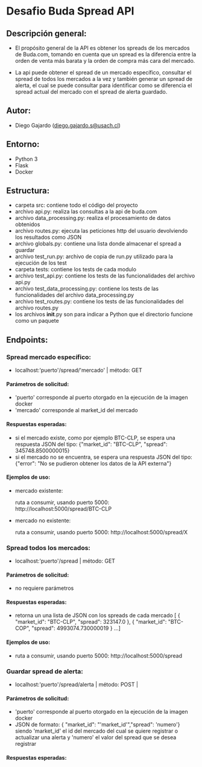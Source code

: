 # Desafio Buda Spread API

## Descripción general:

- El propósito general de la API es obtener los spreads de los mercados de Buda.com, tomando en cuenta que un spread es la diferencia entre
  la orden de venta más barata y la orden de compra más cara del mercado.

- La api puede obtener el spread de un mercado específico, consultar el spread de todos los mercados a la vez y también generar un spread de alerta,
  el cual se puede consultar para identificar como se diferencia el spread actual del mercado con el spread de alerta guardado.

## Autor:

- Diego Gajardo (diego.gajardo.s@usach.cl)

## Entorno:

- Python 3
- Flask
- Docker

## Estructura:

- carpeta src: contiene todo el código del proyecto
- archivo api.py: realiza las consultas a la api de buda.com
- archivo data_processing.py: realiza el procesamiento de datos obtenidos
- archivo routes.py: ejecuta las peticiones http del usuario devolviendo los resultados como JSON
- archivo globals.py: contiene una lista donde almacenar el spread a guardar
- archivo test_run.py: archivo de copia de run.py utilizado para la ejecución de los test
- carpeta tests: contiene los tests de cada modulo
- archivo test_api.py: contiene los tests de las funcionalidades del archivo api.py
- archivo test_data_processing.py: contiene los tests de las funcionalidades del archivo data_processing.py
- archivo test_routes.py: contiene los tests de las funcionalidades del archivo routes.py
- los archivos __init__.py son para indicar a Python que el directorio funcione como un paquete

## Endpoints:


### Spread mercado específico:

- localhost:'puerto'/spread/'mercado' | método: GET

#### Parámetros de solicitud: 

- 'puerto' corresponde al puerto otorgado en la ejecución de la imagen docker
- 'mercado' corresponde al market_id del mercado

#### Respuestas esperadas: 

- si el mercado existe, como por ejemplo BTC-CLP, se espera una respuesta JSON del tipo: {"market_id": "BTC-CLP", "spread": 345748.8500000015}
- si el mercado no se encuentra, se espera una respuesta JSON del tipo: {"error": "No se pudieron obtener los datos de la API externa"}

#### Ejemplos de uso:

- mercado existente: 
  
  ruta a consumir, usando puerto 5000: http://localhost:5000/spread/BTC-CLP

- mercado no existente: 
  
  ruta a consumir, usando puerto 5000: http://localhost:5000/spread/X

### Spread todos los mercados:

- localhost:'puerto'/spread | método: GET

#### Parámetros de solicitud: 

- no requiere parámetros

#### Respuestas esperadas:

- retorna un una lista de JSON con los spreads de cada mercado
[
  {
    "market_id": "BTC-CLP",
    "spread": 323147.0
  },
  {
    "market_id": "BTC-COP",
    "spread": 4993074.730000019
  }
  ...]

#### Ejemplos de uso:

- ruta a consumir, usando puerto 5000: http://localhost:5000/spread

### Guardar spread de alerta:

- localhost:'puerto'/spread/alerta | método: POST | 

#### Parámetros de solicitud:

- 'puerto' corresponde al puerto otorgado en la ejecución de la imagen docker
- JSON de formato: { "market_id": "'market_id'","spread": 'numero'}
	siendo 'market_id' el id del mercado del cual se quiere registrar o actualizar una alerta
	y 'numero' el valor del spread que se desea registrar
	
#### Respuestas esperadas:
